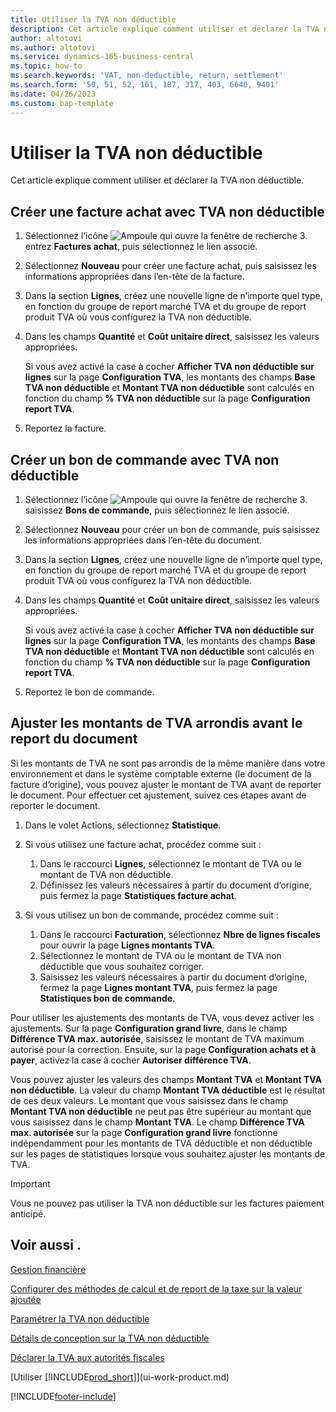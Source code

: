 ```yaml
---
title: Utiliser la TVA non déductible
description: Cet article explique comment utiliser et déclarer la TVA non déductible.
author: altotovi
ms.author: altotovi
ms.service: dynamics-365-business-central
ms.topic: how-to
ms.search.keywords: 'VAT, non-deductible, return, settlement'
ms.search.form: '50, 51, 52, 161, 187, 317, 403, 6640, 9401'
ms.date: 04/26/2023
ms.custom: bap-template
---
```


# <a name="use-non-deductible-vat"></a>Utiliser la TVA non déductible

Cet article explique comment utiliser et déclarer la TVA non déductible.

## <a name="create-a-purchase-invoice-with-non-deductible-vat"></a>Créer une facture achat avec TVA non déductible

1. Sélectionnez l’icône ![Ampoule qui ouvre la fenêtre de recherche 3.](media/ui-search/search_small.png "Dites-moi ce que vous voulez faire") entrez **Factures achat**, puis sélectionnez le lien associé.
2. Sélectionnez **Nouveau** pour créer une facture achat, puis saisissez les informations appropriées dans l’en-tête de la facture.
3. Dans la section **Lignes**, créez une nouvelle ligne de n’importe quel type, en fonction du groupe de report marché TVA et du groupe de report produit TVA où vous configurez la TVA non déductible.
4. Dans les champs **Quantité** et **Coût unitaire direct**, saisissez les valeurs appropriées.

    Si vous avez activé la case à cocher **Afficher TVA non déductible sur lignes** sur la page **Configuration TVA**, les montants des champs **Base TVA non déductible** et **Montant TVA non déductible** sont calculés en fonction du champ **% TVA non déductible** sur la page **Configuration report TVA**.

5. Reportez la facture.

## <a name="create-a-purchase-order-with-non-deductible-vat"></a>Créer un bon de commande avec TVA non déductible

1. Sélectionnez l’icône ![Ampoule qui ouvre la fenêtre de recherche 3.](media/ui-search/search_small.png "Dites-moi ce que vous voulez faire") saisissez **Bons de commande**, puis sélectionnez le lien associé.
2. Sélectionnez **Nouveau** pour créer un bon de commande, puis saisissez les informations appropriées dans l’en-tête du document.
3. Dans la section **Lignes**, créez une nouvelle ligne de n’importe quel type, en fonction du groupe de report marché TVA et du groupe de report produit TVA où vous configurez la TVA non déductible.
4. Dans les champs **Quantité** et **Coût unitaire direct**, saisissez les valeurs appropriées.

    Si vous avez activé la case à cocher **Afficher TVA non déductible sur lignes** sur la page **Configuration TVA**, les montants des champs **Base TVA non déductible** et **Montant TVA non déductible** sont calculés en fonction du champ **% TVA non déductible** sur la page **Configuration report TVA**.

5. Reportez le bon de commande.

## <a name="adjust-rounded-vat-amounts-before-document-posting"></a>Ajuster les montants de TVA arrondis avant le report du document

Si les montants de TVA ne sont pas arrondis de la même manière dans votre environnement et dans le système comptable externe (le document de la facture d’origine), vous pouvez ajuster le montant de TVA avant de reporter le document. Pour effectuer cet ajustement, suivez ces étapes avant de reporter le document.

1. Dans le volet Actions, sélectionnez **Statistique**.
2. Si vous utilisez une facture achat, procédez comme suit :

    1. Dans le raccourci **Lignes**, sélectionnez le montant de TVA ou le montant de TVA non déductible.
    2. Définissez les valeurs nécessaires à partir du document d’origine, puis fermez la page **Statistiques facture achat**.

3.  Si vous utilisez un bon de commande, procédez comme suit :

    1. Dans le raccourci **Facturation**, sélectionnez **Nbre de lignes fiscales** pour ouvrir la page **Lignes montants TVA**.
    2. Sélectionnez le montant de TVA ou le montant de TVA non déductible que vous souhaitez corriger.
    3. Saisissez les valeurs nécessaires à partir du document d’origine, fermez la page **Lignes montant TVA**, puis fermez la page **Statistiques bon de commande**.

Pour utiliser les ajustements des montants de TVA, vous devez activer les ajustements. Sur la page **Configuration grand livre**, dans le champ **Différence TVA max. autorisée**, saisissez le montant de TVA maximum autorisé pour la correction. Ensuite, sur la page **Configuration achats et à payer**, activez la case à cocher **Autoriser différence TVA**.

Vous pouvez ajuster les valeurs des champs **Montant TVA** et **Montant TVA non déductible**. La valeur du champ **Montant TVA déductible** est le résultat de ces deux valeurs. Le montant que vous saisissez dans le champ **Montant TVA non déductible** ne peut pas être supérieur au montant que vous saisissez dans le champ **Montant TVA**. Le champ **Différence TVA max. autorisée** sur la page **Configuration grand livre** fonctionne indépendamment pour les montants de TVA déductible et non déductible sur les pages de statistiques lorsque vous souhaitez ajuster les montants de TVA.

> [!IMPORTANT]
> Vous ne pouvez pas utiliser la TVA non déductible sur les factures paiement anticipé.

## <a name="see-also"></a>Voir aussi .

[Gestion financière](finance.md)

[Configurer des méthodes de calcul et de report de la taxe sur la valeur ajoutée](finance-setup-vat.md)  

[Paramétrer la TVA non déductible](finance-setup-nondeductible-vat.md)

[Détails de conception sur la TVA non déductible](design-details-nondeductible-vat.md)

[Déclarer la TVA aux autorités fiscales](finance-how-report-vat.md)

[Utiliser [!INCLUDE[prod_short](includes/prod_short.md)]](ui-work-product.md)

[!INCLUDE[footer-include](includes/footer-banner.md)]
